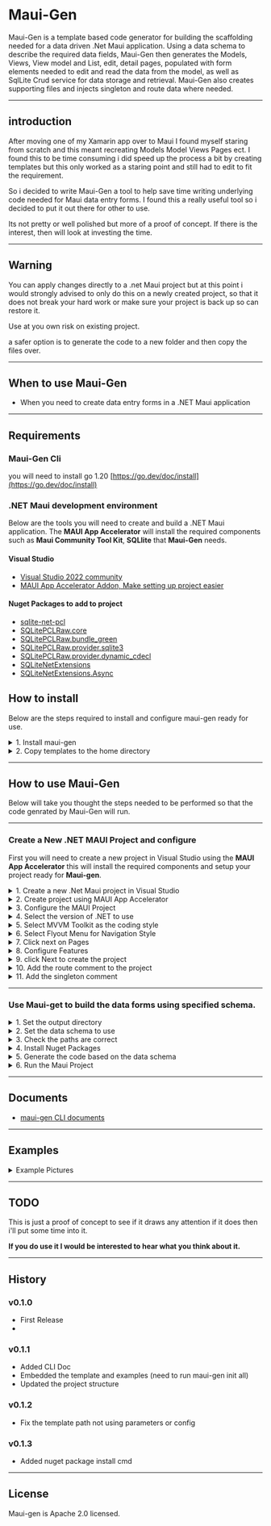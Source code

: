 # Maui-Gen

Maui-Gen is a template based code generator for building the scaffolding needed for a data driven .Net Maui application. 
Using a data schema to describe the required data fields, Maui-Gen then generates the Models, Views, View model and List, edit, detail pages, populated with form elements needed to edit and read the data from the model, as well as SqlLite Crud service for data storage and retrieval.
Maui-Gen also creates supporting files  and injects singleton and route data where needed.

---

## introduction

After moving one of my Xamarin app over to Maui I found myself staring from scratch and this meant recreating Models Model Views Pages ect.
I found this to be time consuming i did speed up the process a bit by creating templates but this only worked as a staring point and still had to edit to fit the requirement.

So i decided to write Maui-Gen a tool to help save time writing underlying code needed for Maui data entry forms. 
I found this a really useful tool so i decided to put it out there for other to use. 

Its not pretty or well polished but more of a proof of concept. If there is the interest, then will look at investing the time.

---

## Warning 

You can apply changes directly to a .net Maui project but at this point i would strongly advised to only do this on a newly created project,
so that it does not break your hard work or make sure your project is back up so can restore it.

Use at you own risk on existing project.

a safer option is to generate the code to a new folder and then copy the files over.

---

## When to use Maui-Gen
- When you need to create data entry forms in a .NET Maui application

---

## Requirements

### Maui-Gen Cli
you will need to install go 1.20 [https://go.dev/doc/install](https://go.dev/doc/install)

### .NET Maui development environment
Below are the tools you will need to create and build a .NET Maui application. The **MAUI App Accelerator** will install the required components such as **Maui Community Tool Kit**, **SQLlite** that **Maui-Gen** needs.

#### Visual Studio
- [Visual Studio 2022 community](https://visualstudio.microsoft.com/vs/community/)
- [MAUI App Accelerator Addon, Make setting up project easier](https://marketplace.visualstudio.com/items?itemName=MattLaceyLtd.MauiAppAccelerator)

#### Nuget Packages to add to project

- [sqlite-net-pcl](https://www.nuget.org/packages/sqlite-net-pcl)
- [SQLitePCLRaw.core](https://www.nuget.org/packages/SQLitePCLRaw.core)
- [SQLitePCLRaw.bundle_green](https://www.nuget.org/packages/SQLitePCLRaw.bundle_green)
- [SQLitePCLRaw.provider.sqlite3](https://www.nuget.org/packages/SQLitePCLRaw.provider.sqlite3)
- [SQLitePCLRaw.provider.dynamic_cdecl](https://www.nuget.org/packages/SQLitePCLRaw.provider.dynamic_cdecl)
- [SQLiteNetExtensions](https://www.nuget.org/packages/SQLiteNetExtensions/)
- [SQLiteNetExtensions.Async](https://www.nuget.org/packages/SQLiteNetExtensions.Async)


## How to install 
Below are the steps required to install and configure maui-gen ready for use.
<details>
<summary>1. Install maui-gen</summary

 To install Maui-gen run the command below 
 ```yaml
 go install github.com/Mrpye/maui-gen
```

</details>

<details>
<summary>2. Copy templates to the home directory</summary

 Run the command below, this will copy the templates to your home directory so that you can add your own customization and look at some data schema examples.
 ```yaml
 maui-gen init all
 ```

</details>

---

## How to use Maui-Gen
Below will take you thought the steps needed to be performed so that the code genrated by Maui-Gen will run.

---

### Create a New .NET MAUI Project and configure

First you will need to create a new project in Visual Studio using the **MAUI App Accelerator** this will install the required components and setup your project ready for **Maui-gen**. 

<details>
<summary>1. Create a new .Net Maui project in Visual Studio</summary

Open **Visual Studio** and create a new project this will start the project selection menu. 


![New Project](docs/img/new_project.png)

</details>

<details>
<summary>2. Create project using MAUI App Accelerator </summary



Select the **MAUI App Accelerator** to start the project wizard.



![App Accelerator](docs/img/app_accelerator.png)

</details>

<details>
<summary>3. Configure the MAUI Project</summary



Enter the project name and solution name.
- **Make a note of the path where the project will be created**
- **Also solution Name this will be the namespace we will use later.**



![Configure Project](docs/img/configure_maui_app.png)

</details>

<details>
<summary>4. Select the version of .NET to use</summary



Select the .NET version to use either .Net 6 or .NET 7. 



![.Net Version](docs/img/app_accelerator_net_version.png)

</details>

<details>
<summary>5. Select MVVM Toolkit as the coding style</summary



Select the MVVM Toolkit



![Code Style](docs/img/app_accelerator_code_style.png)

</details>

<details>
<summary>6. Select Flyout Menu for Navigation Style</summary



You can select Flyout or Tabs



![Navigation](docs/img/app_accelerator_nav.png)

</details>

<details>
<summary>7. Click next on Pages</summary



You can just click next on the pages.



![Pages](docs/img/app_accelerator_pages.png)

</details>

<details>
<summary>8. Configure Features</summary



Add the following libraries:
- MAUI Community Toolkit
- sqllite-net-pcl



![Features](docs/img/app_accelerator_features.png)

</details>

<details>
<summary>9. click Next to create the project</summary



MAUI App Accelerator will create the project



![Solution Explorer](docs/img/solution_explorer.png)

</details>

<details>
<summary>10. Add the route comment to the project</summary




- So that Maui-gen knows where to inject the route code it uses the following comment
```c#
//<%REGISTER_ROUTE%
```






- You will need to add this to the file **AppShell.xaml.cs**
![AppShell](docs/img/app_shell.png)
 - Add the comment just below the InitializeComponent and save changes.
```c#
public partial class AppShell : Shell
{
	public AppShell()
	{
		InitializeComponent();

        //<%REGISTER_ROUTE%
    }
}
```





</details>


<details>
<summary>11. Add the singleton comment</summary



- So that Maui-gen knows where to inject the singleton code it uses the following comment
```c#
//<%REGISTER_SINGLETON%
```

- You will need to add this to the file **AppShell.xaml.cs**
![MauiProgram](docs/img/maui_program.png)
-  Add the comment just below the **builder.Services.AddSingleton<MainViewModel();** and save changes.
```c#
public static class MauiProgram {
    public static MauiApp CreateMauiApp() {
        var builder = MauiApp.CreateBuilder();
        builder
           .UseMauiApp<App()
            .UseMauiCommunityToolkit()
            .ConfigureFonts(fonts = {
                fonts.AddFont("OpenSans-Regular.ttf", "OpenSansRegular");
                fonts.AddFont("OpenSans-Semibold.ttf", "OpenSansSemibold");
            });

        builder.Services.AddSingleton<MainViewModel();

       //<%REGISTER_SINGLETON%

        builder.Services.AddSingleton<MainPage();

        return builder.Build();
    }
}
```

</details>


---

### Use Maui-get to build the data forms using specified schema.



<details>
<summary>1. Set the output directory</summary



First we need to tell **Maui-gen** where to output the generated code to.
In this case we are pointing it to the **DemoMauiApp** created earlier.

**Note!** Make sure it is the directory where all the code is, see below.



![MauiProgram](docs/img/project_folder.png)



Run the following command to set the output directory. 
This is where Maui-gen will output the code to.

**Adjust the path to point to your project.**

```bash
maui-gen set output "C:\projects\Net\DemoMauiApp\DemoMauiApp"
```



</details>

<details>
<summary>2. Set the data schema to use</summary



Under your home directory where the **Maui-get** templates are saved are some example schemas. we are going to set maui-gen to use one of these schemas.

```bash
maui-gen set schema "C:\Users\[user]\.maui-gen\examples\person_and_pet.yaml"
```



</details>

 
<details>
<summary>3. Check the paths are correct</summary



You can check what paths are set by using the following command this will open the config file in notepad.

```bash
maui-gen set edit
```



</details>

<details>
<summary>4. Install Nuget Packages</summary

You will need to install the following packages into the project.

- Use the maui-gen install tool 

```bash
maui-gen nuget install --output [project_path]
```

- Or if you set the output using the **maui-gen set output** then you can just use

```bash
maui-gen nuget install
```

- Or add each package using the nuget install in Visual Studio

```bash
SQLitePCLRaw.core
SQLitePCLRaw.bundle_green
SQLitePCLRaw.provider.sqlite3
SQLitePCLRaw.provider.dynamic_cdecl
SQLiteNetExtensions
SQLiteNetExtensions.Async

```

- Or open command prompt and cd to the project directory then paste the following code into the command prompt.
  
```bash
cd C:\projects\Net\MauiGenDemoApp\MauiGenDemoApp

dotnet add C:\projects\Net\MauiGenDemoApp\MauiGenDemoApp package SQLitePCLRaw.core
dotnet add package SQLitePCLRaw.bundle_green
dotnet add package SQLitePCLRaw.provider.sqlite3
dotnet add package SQLitePCLRaw.provider.dynamic_cdecl
dotnet add package SQLiteNetExtensions
dotnet add package SQLiteNetExtensions.Async
```


</details>

<details>
<summary>5. Generate the code based on the data schema</summary



Finally we are ready to generate the code you will need to pass in the project root namespace this is the ? "solution name" you entered when creating the Maui project.

you can also change the name space in the Data Schema file

```yaml
name_space: "DemoMauiApp"
resources:
  - App
  - Enums
  - AppShell
  - MauiProgram
```

```bash
maui-gen build --namespace "[solution name]"
```



</details>

<details>
<summary>6. Run the Maui Project</summary



Now that the code has been generated your can goto you Visual studio and you will see lots of new folders and files have been created.




![Generated Code](docs/img/generated_code.png)



You can now simple run the project and you should see.



#### Main Menu
![Menu](docs/img/project_menu.png)

#### Edit Person Form
![Add Person](docs/img/project_add_person.png)

#### List Person Form
![Add Person](docs/img/project_list_person.png)


</details>

---

## Documents

* [maui-gen CLI documents](docs/maui-gen.md)


---

## Examples

<details>
<summary>Example Pictures</summary

#### Main Menu
![Menu](docs/img/project_menu.png)

#### Edit Person Form
![Add Person](docs/img/project_add_person.png)

#### List Person Form
![Add Person](docs/img/project_list_person.png)

</details>

---

## TODO
This is just a proof of concept to see if it draws any attention if it does then i'll put some time into it.


**If you do use it I would be interested to hear what you think about it.**


---

## History
### v0.1.0
- First Release
- 
### v0.1.1
- Added CLI Doc
- Embedded the template and examples (need to run maui-gen init all)
- Updated the project structure

### v0.1.2
- Fix the template path not using parameters or config

### v0.1.3
- Added nuget package install cmd


---

## License
Maui-gen is Apache 2.0 licensed.
